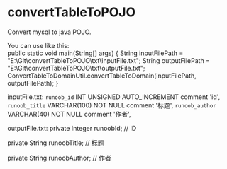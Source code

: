 # convertTableToPOJO
Convert mysql to java POJO.

You can use like this:	
public static void main(String[] args) {
	String inputFilePath = "E:\\Git\\convertTableToPOJO\\txt\\inputFile.txt";
	String outputFilePath = "E:\\Git\\convertTableToPOJO\\txt\\outputFile.txt";
	ConvertTableToDomainUtil.convertTableToDomain(inputFilePath, outputFilePath);
}


inputFile.txt:
`runoob_id` INT UNSIGNED AUTO_INCREMENT comment 'id',
`runoob_title` VARCHAR(100) NOT NULL comment '标题',
`runoob_author` VARCHAR(40) NOT NULL comment '作者',

outputFile.txt:
private Integer runoobId; // ID

private String runoobTitle; // 标题

private String runoobAuthor; // 作者
